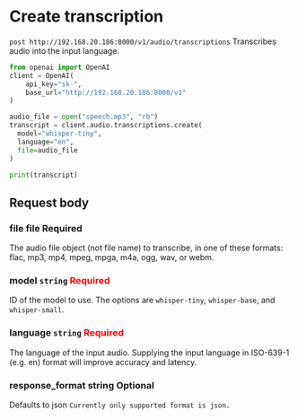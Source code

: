 # Create transcription
`post http://192.168.20.186:8000/v1/audio/transcriptions`
Transcribes audio into the input language.

```python
from openai import OpenAI
client = OpenAI(
    api_key="sk-",
    base_url="http://192.168.20.186:8000/v1"
)

audio_file = open("speech.mp3", "rb")
transcript = client.audio.transcriptions.create(
  model="whisper-tiny",
  language="en",
  file=audio_file
)

print(transcript)
```

## Request body

### file file Required
The audio file object (not file name) to transcribe, in one of these formats: flac, mp3, mp4, mpeg, mpga, m4a, ogg, wav, or webm.

### model `string` <span style="color: red;">Required</span>
ID of the model to use. The options are `whisper-tiny`, `whisper-base`, and `whisper-small`.

### language `string` <span style="color: red;">Required</span>
The language of the input audio. Supplying the input language in ISO-639-1 (e.g. en) format will improve accuracy and latency.

### response_format string Optional
Defaults to json
`Currently only supported format is json.`